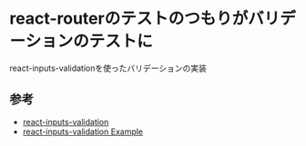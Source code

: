 # react-routerのテストのつもりがバリデーションのテストに

react-inputs-validationを使ったバリデーションの実装

## 参考
+ [react-inputs-validation](https://www.npmjs.com/package/react-inputs-validation)
+ [react-inputs-validation Example](https://edwardfhsiao.github.io/react-inputs-validation/)
